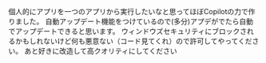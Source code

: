 個人的にアプリを一つのアプリから実行したいなと思ってほぼCopilotの力で作りました。
自動アップデート機能をつけているので(多分)アプデがでたら自動でアップデートできると思います。
ウィンドウズセキュリティにブロックされるかもしれないけど何も悪意ない（コード見てくれ）ので許可してやってください。
あと好きに改造して高クオリティにしてください